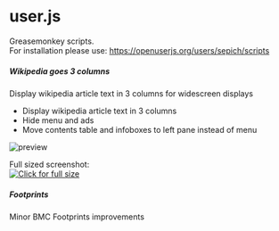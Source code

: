 user.js
=======

Greasemonkey scripts.   
For installation please use: https://openuserjs.org/users/sepich/scripts

##### Wikipedia goes 3 columns

Display wikipedia article text in 3 columns for widescreen displays
- Display wikipedia article text in 3 columns
- Hide menu and ads 
- Move contents table and infoboxes to left pane instead of menu  

![preview](http://1.bp.blogspot.com/-j0sbw10ndLQ/UPxBnUaBp9I/AAAAAAAAANA/1BSX73ByFXQ/s500/wiki.png "Wikipedia goes 3 columns")

Full sized screenshot:  
[![Click for full size](http://3.bp.blogspot.com/-cmqD3fDPoMA/UmtpdelHZ_I/AAAAAAAAtWE/IlxgMhM4xHA/s500/wiki.jpg)](http://3.bp.blogspot.com/-cmqD3fDPoMA/UmtpdelHZ_I/AAAAAAAAtWE/IlxgMhM4xHA/s1600/wiki.jpg)

##### Footprints

Minor BMC Footprints improvements
